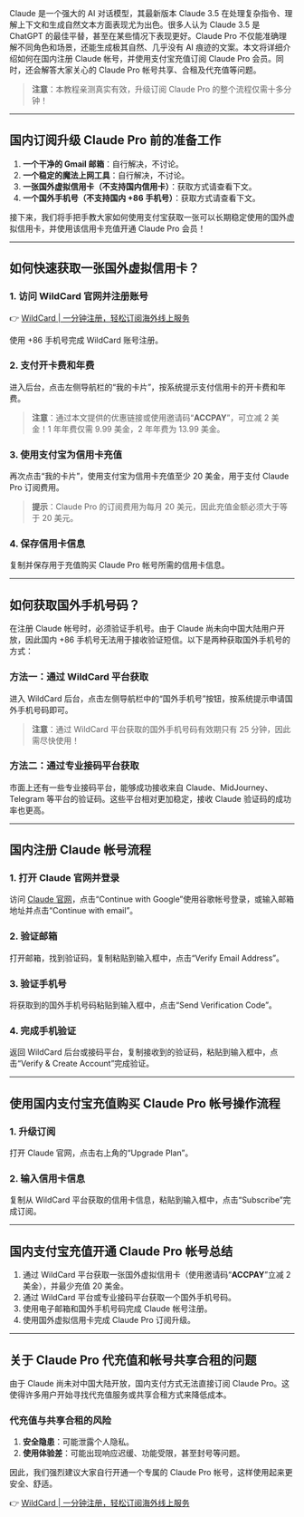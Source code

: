Claude 是一个强大的 AI 对话模型，其最新版本 Claude 3.5 在处理复杂指令、理解上下文和生成自然文本方面表现尤为出色。很多人认为 Claude 3.5 是 ChatGPT 的最佳平替，甚至在某些情况下表现更好。Claude Pro 不仅能准确理解不同角色和场景，还能生成极其自然、几乎没有 AI 痕迹的文案。本文将详细介绍如何在国内注册 Claude 帐号，并使用支付宝充值订阅 Claude Pro 会员。同时，还会解答大家关心的 Claude Pro 帐号共享、合租及代充值等问题。

> **注意**：本教程亲测真实有效，升级订阅 Claude Pro 的整个流程仅需十多分钟！

---

## 国内订阅升级 Claude Pro 前的准备工作

1. **一个干净的 Gmail 邮箱**：自行解决，不讨论。
2. **一个稳定的魔法上网工具**：自行解决，不讨论。
3. **一张国外虚拟信用卡（不支持国内信用卡）**：获取方式请查看下文。
4. **一个国外手机号（不支持国内 +86 手机号）**：获取方式请查看下文。

接下来，我们将手把手教大家如何使用支付宝获取一张可以长期稳定使用的国外虚拟信用卡，并使用该信用卡充值开通 Claude Pro 会员！

---

## 如何快速获取一张国外虚拟信用卡？

### 1. 访问 WildCard 官网并注册账号

👉 [WildCard | 一分钟注册，轻松订阅海外线上服务](https://bit.ly/bewildcard)

使用 +86 手机号完成 WildCard 账号注册。

### 2. 支付开卡费和年费

进入后台，点击左侧导航栏的“我的卡片”，按系统提示支付信用卡的开卡费和年费。

> **注意**：通过本文提供的优惠链接或使用邀请码“**ACCPAY**”，可立减 2 美金！1 年年费仅需 9.99 美金，2 年年费为 13.99 美金。

### 3. 使用支付宝为信用卡充值

再次点击“我的卡片”，使用支付宝为信用卡充值至少 20 美金，用于支付 Claude Pro 订阅费用。

> **提示**：Claude Pro 的订阅费用为每月 20 美元，因此充值金额必须大于等于 20 美元。

### 4. 保存信用卡信息

复制并保存用于充值购买 Claude Pro 帐号所需的信用卡信息。

---

## 如何获取国外手机号码？

在注册 Claude 帐号时，必须验证手机号。由于 Claude 尚未向中国大陆用户开放，因此国内 +86 手机号无法用于接收验证短信。以下是两种获取国外手机号的方式：

### 方法一：通过 WildCard 平台获取

进入 WildCard 后台，点击左侧导航栏中的“国外手机号”按钮，按系统提示申请国外手机号码即可。

> **注意**：通过 WildCard 平台获取的国外手机号码有效期只有 25 分钟，因此需尽快使用！

### 方法二：通过专业接码平台获取

市面上还有一些专业接码平台，能够成功接收来自 Claude、MidJourney、Telegram 等平台的验证码。这些平台相对更加稳定，接收 Claude 验证码的成功率也更高。

---

## 国内注册 Claude 帐号流程

### 1. 打开 Claude 官网并登录

访问 [Claude 官网](https://claude.ai/)，点击“Continue with Google”使用谷歌帐号登录，或输入邮箱地址并点击“Continue with email”。

### 2. 验证邮箱

打开邮箱，找到验证码，复制粘贴到输入框中，点击“Verify Email Address”。

### 3. 验证手机号

将获取到的国外手机号码粘贴到输入框中，点击“Send Verification Code”。

### 4. 完成手机验证

返回 WildCard 后台或接码平台，复制接收到的验证码，粘贴到输入框中，点击“Verify & Create Account”完成验证。

---

## 使用国内支付宝充值购买 Claude Pro 帐号操作流程

### 1. 升级订阅

打开 Claude 官网，点击右上角的“Upgrade Plan”。

### 2. 输入信用卡信息

复制从 WildCard 平台获取的信用卡信息，粘贴到输入框中，点击“Subscribe”完成订阅。

---

## 国内支付宝充值开通 Claude Pro 帐号总结

1. 通过 WildCard 平台获取一张国外虚拟信用卡（使用邀请码“**ACCPAY**”立减 2 美金），并最少充值 20 美金。
2. 通过 WildCard 平台或专业接码平台获取一个国外手机号码。
3. 使用电子邮箱和国外手机号码完成 Claude 帐号注册。
4. 使用国外虚拟信用卡完成 Claude Pro 订阅升级。

---

## 关于 Claude Pro 代充值和帐号共享合租的问题

由于 Claude 尚未对中国大陆开放，国内支付方式无法直接订阅 Claude Pro。这使得许多用户开始寻找代充值服务或共享合租方式来降低成本。

### 代充值与共享合租的风险

1. **安全隐患**：可能泄露个人隐私。
2. **使用体验差**：可能出现响应迟缓、功能受限，甚至封号等问题。

因此，我们强烈建议大家自行开通一个专属的 Claude Pro 帐号，这样使用起来更安全、舒适。

👉 [WildCard | 一分钟注册，轻松订阅海外线上服务](https://bit.ly/bewildcard)